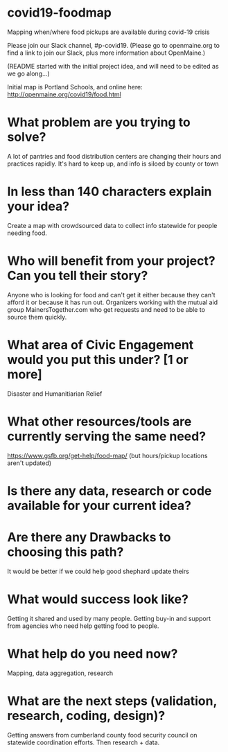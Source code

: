 # covid19-foodmap
Mapping when/where food pickups are available during covid-19 crisis

Please join our Slack channel, #p-covid19. (Please go to openmaine.org to find a link
to join our Slack, plus more information about OpenMaine.)

(README started with the initial project idea, and will need to be edited as we go along...)

Initial map is Portland Schools, and online here: http://openmaine.org/covid19/food.html

# What problem are you trying to solve?
A lot of pantries and food distribution centers are changing their hours and practices rapidly. It's hard to keep up, and info is siloed by county or town

# In less than 140 characters explain your idea?
Create a map with crowdsourced data to collect info statewide for people needing food.

# Who will benefit from your project? Can you tell their story?
Anyone who is looking for food and can't get it either because they can't afford it or because it has run out. Organizers working with the mutual aid group MainersTogether.com who get requests and need to be able to source them quickly.

# What area of Civic Engagement would you put this under? [1 or more]
Disaster and Humanitiarian Relief

# What other resources/tools are currently serving the same need?
https://www.gsfb.org/get-help/food-map/ (but hours/pickup locations aren't updated)

# Is there any data, research or code available for your current idea?
# Are there any Drawbacks to choosing this path?
It would be better if we could help good shephard update theirs

# What would success look like?
Getting it shared and used by many people. Getting buy-in and support from agencies who need help getting food to people.

# What help do you need now?
Mapping, data aggregation, research

# What are the next steps (validation, research, coding, design)?
Getting answers from cumberland county food security council on statewide coordination efforts. Then research + data.
